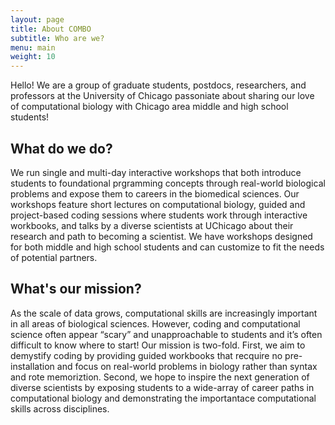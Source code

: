 ```yaml
---
layout: page
title: About COMBO
subtitle: Who are we?
menu: main
weight: 10
---
```


Hello! We are a group of graduate students, postdocs, researchers, and professors at the University of Chicago passoniate about sharing our love of computational biology with Chicago area middle and high school students!

## What do we do?
We run single and multi-day interactive workshops that both introduce students to foundational prgramming concepts through real-world biological problems and expose them to careers in the biomedical sciences. Our workshops feature short lectures on computational biology, guided and project-based coding sessions where students work through interactive workbooks, and talks by a diverse scientists at UChicago about their research and path to becoming a scientist. We have workshops designed for both middle and high school students and can customize to fit the needs of potential partners.

## What's our mission?
As the scale of data grows, computational skills are increasingly important in all areas of biological sciences. However, coding and computational science often appear “scary” and unapproachable to students and it’s often difficult to know where to start! Our mission is two-fold. First, we aim to demystify coding by providing guided workbooks that recquire no pre-installation and focus on real-world problems in biology rather than syntax and rote memoriztion. Second, we hope to inspire the next generation of diverse scientists by exposing students to a wide-array of career paths in computational biology and demonstrating the importantace computational skills across disciplines.


